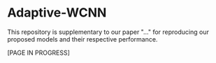 # Adaptive-WCNN

This repository is supplementary to our paper "..." for reproducing our proposed models and their respective performance.


[PAGE IN PROGRESS]
